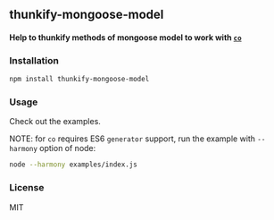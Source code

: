 ## thunkify\-mongoose\-model
#### Help to thunkify methods of mongoose model to work with [`co`](https://github.com/visionmedia/co)

### Installation
```bash
npm install thunkify-mongoose-model
```

### Usage
Check out the examples.

NOTE: for `co` requires ES6 `generator` support, run the example with `--harmony` option of node:
```bash
node --harmony examples/index.js
```

### License
MIT